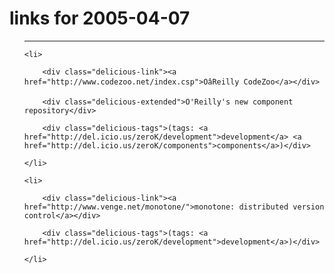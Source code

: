# links for 2005-04-07

<ul class="delicious">

-------------------------------

	<li>

		<div class="delicious-link"><a href="http://www.codezoo.net/index.csp">OâReilly CodeZoo</a></div>

		<div class="delicious-extended">O'Reilly's new component repository</div>

		<div class="delicious-tags">(tags: <a href="http://del.icio.us/zeroK/development">development</a> <a href="http://del.icio.us/zeroK/components">components</a>)</div>

	</li>

	<li>

		<div class="delicious-link"><a href="http://www.venge.net/monotone/">monotone: distributed version control</a></div>

		<div class="delicious-tags">(tags: <a href="http://del.icio.us/zeroK/development">development</a>)</div>

	</li>

</ul>

